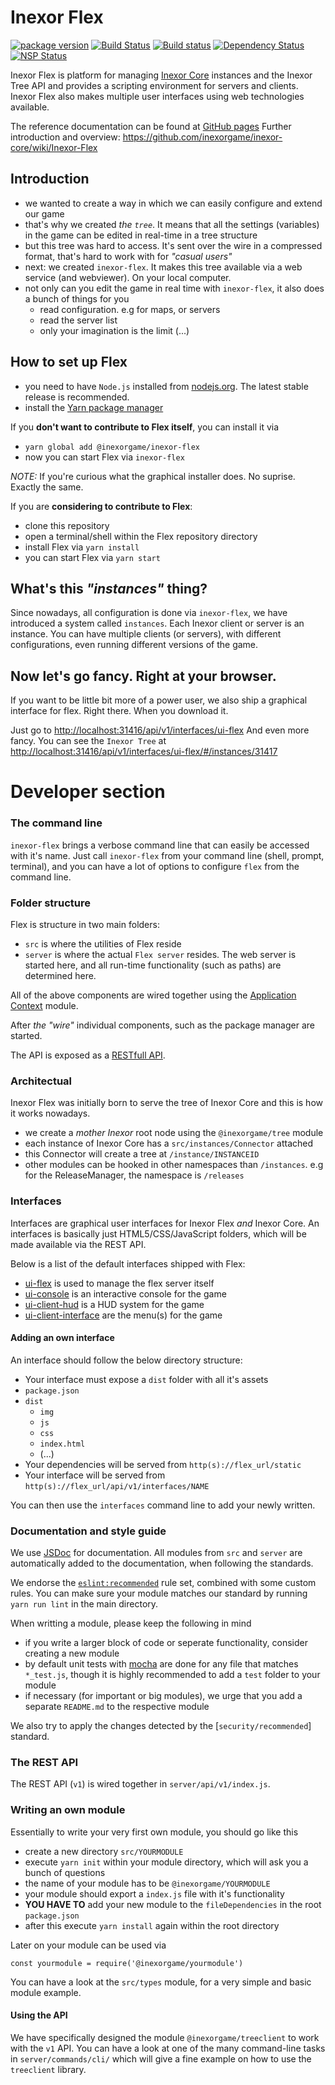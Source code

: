 # Inexor Flex

[![package version](https://badge.fury.io/js/%40inexorgame%2Finexor-flex.svg)](https://badge.fury.io/js/%40inexorgame%2Finexor-flex) [![Build Status](https://travis-ci.org/inexorgame/inexor-flex.svg?branch=master)](https://travis-ci.org/inexorgame/inexor-flex) [![Build status](https://ci.appveyor.com/api/projects/status/55kpm71yyetbcpag?svg=true)](https://ci.appveyor.com/project/inexorgame/inexor-flex) [![Dependency Status](https://dependencyci.com/github/inexorgame/inexor-flex/badge)](https://dependencyci.com/github/inexorgame/inexor-flex) [![NSP Status](https://nodesecurity.io/orgs/inexorgame/projects/c53b7d61-a945-44a0-9678-2e555f0c4303/badge)](https://nodesecurity.io/orgs/inexorgame/projects/c53b7d61-a945-44a0-9678-2e555f0c4303)

Inexor Flex is platform for managing [Inexor Core](https://github.com/inexorgame/inexor-core) instances and the Inexor Tree API and provides a scripting environment for servers and clients. Inexor Flex also makes multiple user interfaces using web technologies available.

The reference documentation can be found at [GitHub pages](https://inexorgame.github.io/inexor-flex)
Further introduction and overview: https://github.com/inexorgame/inexor-core/wiki/Inexor-Flex


## Introduction

- we wanted to create a way in which we can easily configure and extend our game
- that's why we created _the `tree`_. It means that all the settings (variables) in the game can be edited in real-time in a tree structure
- but this tree was hard to access. It's sent over the wire in a compressed format, that's hard to work with for _"casual users"_
- next: we created `inexor-flex`. It makes this tree available via a web service (and webviewer). On your local computer.
- not only can you edit the game in real time with `inexor-flex`, it also does a bunch of things for you
  - read configuration. e.g for maps, or servers
  - read the server list
  - only your imagination is the limit (...)


## How to set up Flex
- you need to have `Node.js` installed from [nodejs.org](nodejs.org). The latest stable release is recommended.
- install the [Yarn package manager](https://yarnpkg.com/en/docs/install)

If you **don't want to contribute to Flex itself**, you can install it via
- `yarn global add @inexorgame/inexor-flex`
- now you can start Flex via `inexor-flex`

_NOTE:_ If you're curious what the graphical installer does. No suprise. Exactly the same.

If you are **considering to contribute to Flex**:

- clone this repository
- open a terminal/shell within the Flex repository directory
- install Flex via `yarn install`
- you can start Flex via `yarn start`


## What's this _"instances"_ thing?
Since nowadays, all configuration is done via `inexor-flex`, we have introduced a system called `instances`.
Each Inexor client or server is an instance. You can have multiple clients (or servers), with different configurations, even running different versions of the game.


## Now let's go fancy. Right at your browser.
If you want to be little bit more of a power user, we also ship a graphical interface for flex. Right there. When you download it.

Just go to [http://localhost:31416/api/v1/interfaces/ui-flex](http://localhost:31416/api/v1/interfaces/ui-flex)
And even more fancy. You can see the `Inexor Tree` at [http://localhost:31416/api/v1/interfaces/ui-flex/#/instances/31417](http://localhost:31416/api/v1/interfaces/ui-flex/#/instances/31417)


# Developer section

### The command line
`inexor-flex` brings a verbose command line that can easily be accessed with it's name.
Just call `inexor-flex` from your command line (shell, prompt, terminal), and you can have a lot of options to configure `flex` from the command line.

### Folder structure

Flex is structure in two main folders:

- `src` is where the utilities of Flex reside
- `server` is where the actual `Flex server` resides. The web server is started here, and all run-time functionality (such as paths) are determined here.

All of the above components are wired together using the [Application Context](https://inexorgame.github.io/inexor-flex/src_context_index.js.html) module.

After _the "wire"_ individual components, such as the package manager are started.

The API is exposed as a [RESTfull API](https://en.wikipedia.org/wiki/Representational_state_transfer).


### Architectual
Inexor Flex was initially born to serve the tree of Inexor Core and this is how it works nowadays.

- we create a _mother Inexor_ root node using the `@inexorgame/tree` module
- each instance of Inexor Core has a `src/instances/Connector` attached
- this Connector will create a tree at `/instance/INSTANCEID`
- other modules can be hooked in other namespaces than `/instances`. e.g for the ReleaseManager, the namespace is `/releases`


### Interfaces
Interfaces are graphical user interfaces for Inexor Flex *and* Inexor Core.
An interfaces is basically just HTML5/CSS/JavaScript folders, which will be made available via the REST API.

Below is a list of the default interfaces shipped with Flex:

- [ui-flex](https://github.com/inexorgame/ui-flex) is used to manage the flex server itself
- [ui-console](https://github.com/inexorgame/ui-console) is an interactive console for the game
- [ui-client-hud](https://github.com/inexorgame/ui-client-hud) is a HUD system for the game
- [ui-client-interface](https://github.com/inexorgame/ui-client-interface) are the menu(s) for the game


#### Adding an own interface
An interface should follow the below directory structure:

- Your interface must expose a `dist` folder with all it's assets
- `package.json`
- `dist`
  - `img`
  - `js`
  - `css`
  - `index.html`
  - (...)
- Your dependencies will be served from `http(s)://flex_url/static`
- Your interface will be served from `http(s)://flex_url/api/v1/interfaces/NAME`

You can then use the `interfaces` command line to add your newly written.


### Documentation and style guide
We use [JSDoc](http://usejsdoc.org/) for documentation. All modules from `src` and `server` are automatically added to the documentation, when following the standards.

We endorse the [`eslint:recommended`](https://eslint.org/docs/rules/) rule set, combined with some custom rules.
You can make sure your module matches our standard by running `yarn run lint` in the main directory.

When writting a module, please keep the following in mind

- if you write a larger block of code or seperate functionality, consider creating a new module
- by default unit tests with [mocha](mochajs.org) are done for any file that matches `*_test.js`, though it is highly recommended to add a `test` folder to your module
- if necessary (for important or big modules), we urge that you add a separate `README.md` to the respective module

We also try to apply the changes detected by the [`security/recommended`] standard.


### The REST API
The REST API (`v1`) is wired together in `server/api/v1/index.js`.


### Writing an own module
Essentially to write your very first own module, you should go like this

- create a new directory `src/YOURMODULE`
- execute `yarn init` within your module directory, which will ask you a bunch of questions
- the name of your module has to be `@inexorgame/YOURMODULE`
- your module should export a `index.js` file with it's functionality
- **YOU HAVE TO** add your new module to the `fileDependencies` in the root `package.json`
- after this execute `yarn install` again within the root directory

Later on your module can be used via
```
const yourmodule = require('@inexorgame/yourmodule')
```

You can have a look at the `src/types` module, for a very simple and basic module example.


#### Using the API
We have specifically designed the module `@inexorgame/treeclient` to work with the `v1` API.
You can have a look at one of the many command-line tasks in `server/commands/cli/` which will give a fine example on how to use the `treeclient` library.
